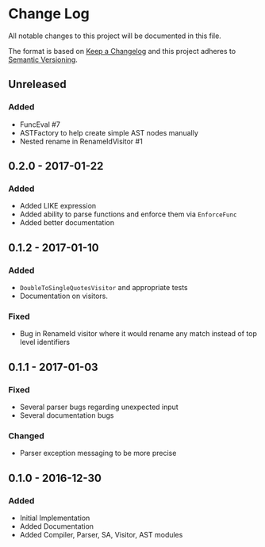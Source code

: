 # Change Log
All notable changes to this project will be documented in this file.

The format is based on [Keep a Changelog](http://keepachangelog.com/)
and this project adheres to [Semantic Versioning](http://semver.org/).

## Unreleased

### Added

- FuncEval #7
- ASTFactory to help create simple AST nodes manually
- Nested rename in RenameIdVisitor #1

## 0.2.0 - 2017-01-22

### Added

- Added LIKE expression
- Added ability to parse functions and enforce them via `EnforceFunc`
- Added better documentation

## 0.1.2 - 2017-01-10

### Added

- `DoubleToSingleQuotesVisitor` and appropriate tests
- Documentation on visitors.

### Fixed

- Bug in RenameId visitor where it would rename any match instead of top level identifiers

## 0.1.1 - 2017-01-03

### Fixed

- Several parser bugs regarding unexpected input
- Several documentation bugs

### Changed

- Parser exception messaging to be more precise

## 0.1.0 - 2016-12-30

### Added

- Initial Implementation
- Added Documentation
- Added Compiler, Parser, SA, Visitor, AST modules
